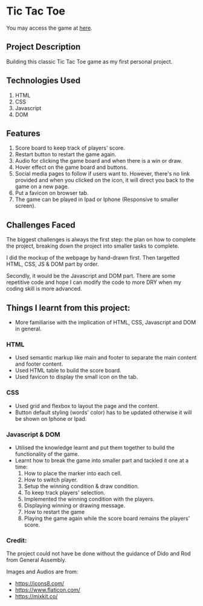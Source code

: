 # Tic Tac Toe
You may access the game at [here](https://adorawyne.github.io/tictactoe/).

## Project Description
Building this classic Tic Tac Toe game as my first personal project.

## Technologies Used
1. HTML
2. CSS
3. Javascript
4. DOM

## Features
1. Score board to keep track of players' score.
2. Restart button to restart the game again.
3. Audio for clicking the game board and when there is a win or draw.
4. Hover effect on the game board and buttons.
5. Social media pages to follow if users want to. However, there's no link provided and when you clicked on the icon, it will direct you back to the game on a new page.
6. Put a favicon on browser tab.
7. The game can be played in Ipad or Iphone (Responsive to smaller screen).


## Challenges Faced
The biggest challenges is always the first step: the plan on how to complete the project, breaking down the project into smaller tasks to complete.

I did the mockup of the webpage by hand-drawn first. Then targetted HTML, CSS, JS & DOM part by order.

Secondly, it would be the Javascript and DOM part. There are some repetitive code and hope I can modify the code to more DRY when my coding skill is more advanced. 

## Things I learnt from this project:
* More familiarise with the implication of HTML, CSS, Javascript and DOM in general.

### HTML
- Used semantic markup like main and footer to separate the main content and footer content.
- Used HTML table to build the score board.
- Used favicon to display the small icon on the tab.

### CSS
- Used grid and flexbox to layout the page and the content.
- Button default styling (words' color) has to be updated otherwise it will be shown on Iphone or Ipad.

### Javascript & DOM
- Utilised the knowledge learnt and put them together to build the functionality of the game.
- Learnt how to break the game into smaller part and tackled it one at a time:
    1. How to place the marker into each cell. 
    2. How to switch player.
    3. Setup the winning condition & draw condition.
    4. To keep track players' selection.
    5. Implemented the winning condition with the players.
    6. Displaying winning or drawing message.
    7. How to restart the game
    8. Playing the game again while the score board remains the players' score.

### Credit:
The project could not have be done without the guidance of Dido and Rod from General Assembly.

Images and Audios are from:
- https://icons8.com/
- https://www.flaticon.com/
- https://mixkit.co/
